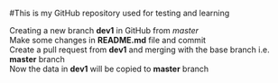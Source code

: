 #This is my GitHub repository used for testing and learning    

Creating a new branch __dev1__ in GitHub from *master*  
Make some changes in __README.md__ file and commit  
Create a pull request from __dev1__ and merging with the base branch i.e. __master__ branch  
Now the data in __dev1__ will be copied to __master__ branch  


